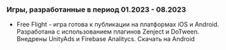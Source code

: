 ### Игры, разработанные в период 01.2023 - 08.2023

- Free Flight - игра готова к публикации на платформах iOS и Android. Разработана с использованием плагинов Zenject и DoTween. Внедрены UnityAds и Firebase Analitycs.
  Скачать на Android

